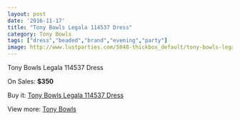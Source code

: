 ```yaml
---
layout: post
date: '2016-11-17'
title: "Tony Bowls Legala 114537 Dress"
category: Tony Bowls
tags: ["dress","beaded","brand","evening","party"]
image: http://www.lustparties.com/5848-thickbox_default/tony-bowls-legala-114537-dress.jpg
---
```

Tony Bowls Legala 114537 Dress

On Sales: **$350**
<a href="https://www.lustparties.com/en/tony-bowls/1986-tony-bowls-legala-114537-dress.html"><amp-img layout="responsive" width="600" height="600" src="//www.lustparties.com/5848-thickbox_default/tony-bowls-legala-114537-dress.jpg" alt="Tony Bowls Legala 114537 Dress 0" /></a>
<a href="https://www.lustparties.com/en/tony-bowls/1986-tony-bowls-legala-114537-dress.html"><amp-img layout="responsive" width="600" height="600" src="//www.lustparties.com/5849-thickbox_default/tony-bowls-legala-114537-dress.jpg" alt="Tony Bowls Legala 114537 Dress 1" /></a>

Buy it: [Tony Bowls Legala 114537 Dress](https://www.lustparties.com/en/tony-bowls/1986-tony-bowls-legala-114537-dress.html "Tony Bowls Legala 114537 Dress")

View more: [Tony Bowls](https://www.lustparties.com/en/5-tony-bowls "Tony Bowls")